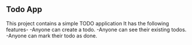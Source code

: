 ## Todo App
This project contains a simple TODO application
It has the following features-
-Anyone can create a todo.
-Anyone can see their existing todos.
-Anyone can mark their todo as done.